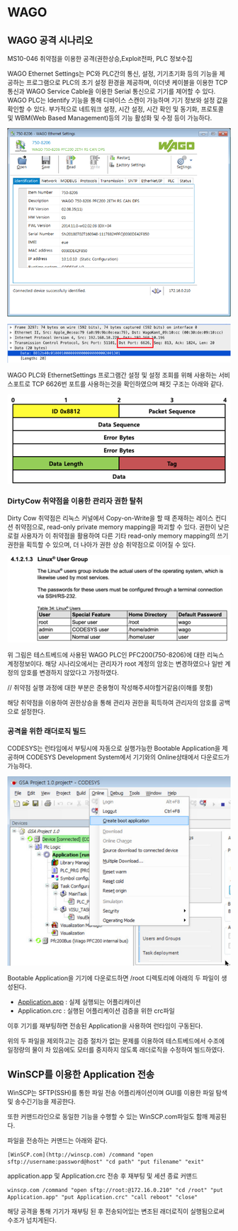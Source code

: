 # WAGO

## WAGO 공격 시나리오

MS10-046 취약점을 이용한 공격(권한상승,Exploit전파, PLC 정보수집

WAGO Ethernet Settings는 PC와 PLC간의 통신, 설정, 기기초기화 등의 기능을 제공하는 프로그램으로 PLC의 초기 설정 환경을 제공하며, 이더넷 케이블을 이용한 TCP 통신과 WAGO Service Cable을 이용한 Serial 통신으로 기기를 제어할 수 있다. WAGO PLC는 Identify 기능을 통해 디바이스 스캔이 가능하며 기기 정보와 설정 값을 확인할 수 있다. 부가적으로 네트워크 설정, 시간 설정, 시간 확인 및 동기화, 프로토콜 및 WBM(Web Based Management)등의 기능 활성화 및 수정 등이 가능하다.

![](Untitled-ff4f33b1-fbfc-47d7-ae8e-9699fda01e18.png)

![](Untitled-1b6e7f9a-2b0d-4888-9bdf-ef11922bc858.png)

WAGO PLC와 EthernetSettings 프로그램간 설정 및 설정 조회를 위해 사용하는 서비스포트로 TCP 6626번 포트를 사용하는것을 확인하였으며 패킷 구조는 아래와 같다.

![](Untitled-2966e017-c57d-4902-8032-17e66334a9e8.png)

### DirtyCow 취약점을 이용한 관리자 권한 탈취

Dirty Cow 취약점은 리눅스 커널에서 Copy-on-Write을 할 때 존재하는 레이스 컨디션 취약점으로, read-only private memory mapping을 파괴할 수 있다. 권한이 낮은 로컬 사용자가 이 취약점을 활용하여 다른 기타 read-only memory mapping의 쓰기권한을 획득할 수 있으며, 더 나아가 권한 상승 취약점으로 이어질 수 있다. 

![](Untitled-e50de60a-bbdd-4ac9-8e70-c9556a2bfa55.png)

위 그림은 테스트베드에 사용된 WAGO PLC인 PFC200(750-8206)에 대한 리눅스 계정정보이다. 해당 시나리오에서는 관리자가 root 계정의 암호는 변경하였으나 일반 계정의 암호를 변경하지 않았다고 가정하였다.

// 취약점 실행 과정에 대한 부분은 준용형이 작성해주셔야할거같음(이해를 못함)

해당 취약점을 이용하여 권한상승을 통해 관리자 권한을 획득하여 관리자의 암호를 공백으로 설정한다.

### 공격을 위한 래더로직 빌드

CODESYS는 런타임에서 부팅시에 자동으로 실행가능한 Bootable Application을 제공하며 CODESYS Development System에서 기기와의 Online상태에서 다운로드가 가능하다. 

![](Untitled-45aec56e-44a1-4af9-a43b-a6f78e0e89e5.png)

Bootable Application을 기기에 다운로드하면 /root 디렉토리에 아래의 두 파일이 생성된다.

- [Application.app](http://application.app) : 실제 실행되는 어플리캐이션
- Application.crc : 실행된 어플리케이션 검증을 위한 crc파일

이후 기기를 재부팅하면 전송된 Application을 사용하여 런타임이 구동된다.

위의 두 파일을 제외하고는 검증 절차가 없는 문제를 이용하여 테스트베드에서 수조에 일정량의 물이 차 있음에도 모터를 중지하지 않도록 래더로직을 수정하여 빌드하였다.

## WinSCP를 이용한 Application 전송

WinSCP는 SFTP(SSH)를 통한 파일 전송 어플리캐이션이며 GUI를 이용한 파일 탐색 및 송수긴기능을 제공한다. 

또한 커맨드라인으로 동일한 기능을 수행할 수 있는 WinSCP.com파일도 함깨 제공된다.

파일을 전송하는 커맨드는 아래와 같다.

    [WinSCP.com](http://winscp.com) /command "open sftp://username:password@host" "cd path" "put filename" "exit"

application.app 및 Application.crc 전송 후 재부팅 및 세션 종료 커맨드

    winscp.com /command "open sftp://root:@172.16.0.210" "cd /root" "put Application.app" "put Application.crc" "call reboot" "close"

해당 공격을 통해 기기가 재부팅 된 후 전송되어있는 변조된 래더로직이 실행됨으로써 수조가 넘치게된다.
